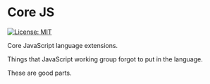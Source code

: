 Core JS
=======

[![License: MIT](https://img.shields.io/badge/License-MIT-green.svg)](https://opensource.org/licenses/MIT)

Core JavaScript language extensions.

Things that JavaScript working group forgot to put in the language.

These are good parts.
